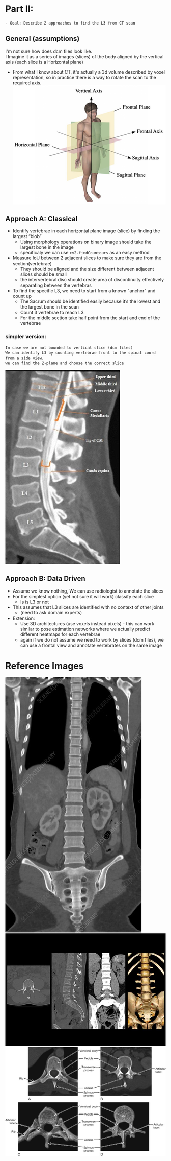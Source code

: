 # Part II:
    - Goal: Describe 2 approaches to find the L3 from CT scan

## General (assumptions)
I'm not sure how does dcm files look like.  
I Imagine it as a series of images (slices) of the body aligned by the vertical axis (each slice is a Horizontal plane)  
- From what I know about CT, it's actually a 3d volume described by voxel representation, so in practice there is a way to rotate the scan to the required axis.
![human axis](./images/human_axis.png "human axis")
<!-- {width: "200px" height:"150px"} -->


## Approach A: Classical
- Identify vertebrae in each horizontal plane image (slice) by finding the largest “blob”
    - Using morphology operations on binary image should take the largest bone in the image
    - specificaly we can use `cv2.findCountours` as an easy method
- Measure IoU between 2 adjacent slices to make sure they are from the section(vertebrae)
    - They should be aligned and the size different between adjacent slices should be small
    - the intervertebral  disc should create area of discontinuity effectively separating between the vertebras
- To find the specific L3, we need to start from a known "anchor" and count up
    - The Sacrum should be identified easily because it’s the lowest and the largest bone in the scan
    - Count 3 vertebrae to reach L3
    - For the middle section take half point from the start and end of the vertebrae
### simpler version: 
    In case we are not bounded to vertical slice (dcm files)
    We can identify L3 by counting vertebrae front to the spinal coord from a side view,
    we can find the Z-plane and choose the correct slice
![side view](./images/spice_sagital.png "side view")
    


## Approach B: Data Driven
- Assume we know nothing, We can use radiologist to annotate the slices
- For the simplest option (yet not sure it will work) classify each slice
    - Is is L3 or not
- This assumes that L3 slices are identified with no context of other joints
    - (need to ask domain experts)
- Extension:
    - Use 3D architectures (use voxels instead pixels) - this can work similar to pose estimation networks where we actually predict different heatmaps for each vertebrae
    - again if we do not assume we need to work by slices (dcm files), we can use a frontal view and annotate vertebrates on the same image



# Reference Images
![Frontal Spine](./images/spine_frontal_plane.jpg "Frontal plane")
![all planes](./images/spine_all_planes.jpg "all planes")
![Horizontal](./images/vertebra_horizontal_plane.jpg "Horizontal plane")